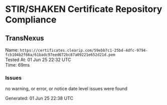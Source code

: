 # STIR/SHAKEN Certificate Repository Compliance

## TransNexus

Name: `https://certificates.clearip.com/59ebb7c1-25bd-4dfc-9794-fcb104b2f66a/61badc97eed672bc87a09221e652d21d.pem`\
Tested At: 01 Jun 25 22:32 UTC\
Time: 69ms

### Issues

no warning, or error, or notice date level issues were found

Generated: 01 Jun 25 22:38 UTC